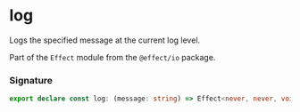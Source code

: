 # log

Logs the specified message at the current log level.

Part of the `Effect` module from the `@effect/io` package.

### Signature

```typescript
export declare const log: (message: string) => Effect<never, never, void>
```
